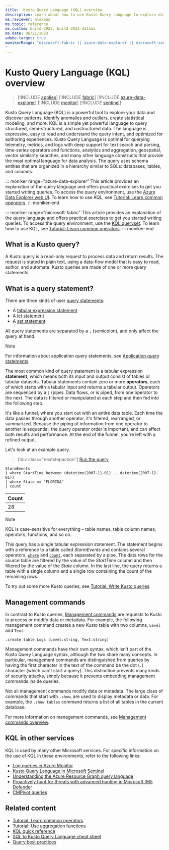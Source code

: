 ```yaml
---
title:  Kusto Query Language (KQL) overview
description: Learn about how to use Kusto Query Language to explore data.
ms.reviewer: alexans
ms.topic: reference
ms.custom: build-2023, build-2023-dataai
ms.date: 06/21/2023
adobe-target: true
monikerRange: "microsoft-fabric || azure-data-explorer || microsoft-sentinel || azure-monitor 
"
---
```

# Kusto Query Language (KQL) overview

> [!INCLUDE [applies](../includes/applies-to-version/applies.md)] [!INCLUDE [fabric](../includes/applies-to-version/fabric.md)] [!INCLUDE [azure-data-explorer](../includes/applies-to-version/azure-data-explorer.md)] [!INCLUDE [monitor](../includes/applies-to-version/monitor.md)] [!INCLUDE [sentinel](../includes/applies-to-version/sentinel.md)] 


Kusto Query Language (KQL) is a powerful tool to explore your data and discover patterns, identify anomalies and outliers, create statistical modeling, and more. 
KQL is a simple yet powerful language to query structured, semi-structured, and unstructured data. The language is expressive, easy to read and understand the query intent, and optimized for authoring experiences. Kusto Query Language is optimal for querying telemetry, metrics, and logs with deep support for text search and parsing, time-series operators and functions, analytics and aggregation, geospatial, vector similarity searches, and many other language constructs that provide the most optimal language for data analysis. The query uses schema entities that are organized in a hierarchy similar to SQLs: databases, tables, and columns.

::: moniker range="azure-data-explorer"
This article provides an explanation of the query language and offers practical exercises to get you started writing queries. To access the query environment, use the [Azure Data Explorer web UI](https://dataexplorer.azure.com/). To learn how to use KQL, see [Tutorial: Learn common operators](tutorials/learn-common-operators.md).
::: moniker-end

::: moniker range="microsoft-fabric"
This article provides an explanation of the query language and offers practical exercises to get you started writing queries. To access the query environment, use the [KQL queryset](/fabric/real-time-intelligence/kusto-query-set). To learn how to use KQL, see [Tutorial: Learn common operators](tutorials/learn-common-operators.md).
::: moniker-end

## What is a Kusto query?

A Kusto query is a read-only request to process data and return results. The request is stated in plain text, using a data-flow model that is easy to read, author, and automate. Kusto queries are made of one or more query statements.

## What is a query statement?

There are three kinds of user [query statements](statements.md):

* A [tabular expression statement](tabular-expression-statements.md)
* A [let statement](let-statement.md)
* A [set statement](set-statement.md)

All query statements are separated by a `;` (semicolon), and only affect the query at hand.

>[!NOTE]
> For information about application query statements, see [Application query statements](statements.md#application-query-statements).

The most common kind of query statement is a tabular expression **statement**, which means both its input and output consist of tables or tabular datasets. Tabular statements contain zero or more **operators**, each of which starts with a tabular input and returns a tabular output. Operators are sequenced by a `|` (pipe). Data flows, or is piped, from one operator to the next. The data is filtered or manipulated at each step and then fed into the following step.

It's like a funnel, where you start out with an entire data table. Each time the data passes through another operator, it's filtered, rearranged, or summarized. Because the piping of information from one operator to another is sequential, the query operator order is important, and can affect both results and performance. At the end of the funnel, you're left with a refined output.

Let's look at an example query.

> [!div class="nextstepaction"]
> <a href="https://dataexplorer.azure.com/clusters/help/databases/Samples?query=H4sIAAAAAAAAAwsuyS/KdS1LzSspVuCqUSjPSC1KVQguSSwqCcnMTVVISi0pT03NU9BISSxJLQGKaBgZGJjrGhrqGhhqKujpKaCJG4HENZENKklVsLVVUHLz8Q/ydHFUUgDZkpxfmlcCAIItD6l6AAAA" target="_blank">Run the query</a>

```kusto
StormEvents 
| where StartTime between (datetime(2007-11-01) .. datetime(2007-12-01))
| where State == "FLORIDA"  
| count 
```

|Count|
|-----|
|   28|

> [!NOTE]
> KQL is case-sensitive for everything – table names, table column names, operators, functions, and so on.

This query has a single tabular expression statement. The statement begins with a reference to a table called *StormEvents* and contains several operators, [`where`](where-operator.md) and [`count`](count-operator.md), each separated by a pipe. The data rows for the source table are filtered by the value of the *StartTime* column and then filtered by the value of the *State* column. In the last line, the query returns a table with a single column and a single row containing the count of the remaining rows.

To try out some more Kusto queries, see [Tutorial: Write Kusto queries](tutorials/learn-common-operators.md).

## Management commands

In contrast to Kusto queries, [Management commands](../management/index.md) are requests to Kusto to process or modify data or metadata. For example, the following management command creates a new Kusto table with two columns, `Level` and `Text`:

```kusto
.create table Logs (Level:string, Text:string)
```

Management commands have their own syntax, which isn't part of the Kusto Query Language syntax, although the two share many concepts. In particular, management commands are distinguished from queries by having the first character in the text of the command be the dot (`.`) character (which can't start a query).
This distinction prevents many kinds of security attacks, simply because it prevents embedding management commands inside queries.

Not all management commands modify data or metadata. The large class of commands that start with `.show`, are used to display metadata or data. For example, the `.show tables` command returns a list of all tables in the current database.

For more information on management commands, see [Management commands overview](../management/index.md).

## KQL in other services

KQL is used by many other Microsoft services. For specific information on the use of KQL in these environments, refer to the following links:

* [Log queries in Azure Monitor](/azure/azure-monitor/logs/log-query-overview)
* [Kusto Query Language in Microsoft Sentinel](/azure/sentinel/kusto-overview)
* [Understanding the Azure Resource Graph query language](/azure/governance/resource-graph/concepts/query-language)
* [Proactively hunt for threats with advanced hunting in Microsoft 365 Defender](/microsoft-365/security/defender/advanced-hunting-overview)
* [CMPivot queries](/mem/configmgr/core/servers/manage/cmpivot-overview#queries)

## Related content

* [Tutorial: Learn common operators](tutorials/learn-common-operators.md)
* [Tutorial: Use aggregation functions](tutorials/use-aggregation-functions.md)
* [KQL quick reference](kql-quick-reference.md)
* [SQL to Kusto Query Language cheat sheet](sql-cheat-sheet.md)
* [Query best practices](best-practices.md)
